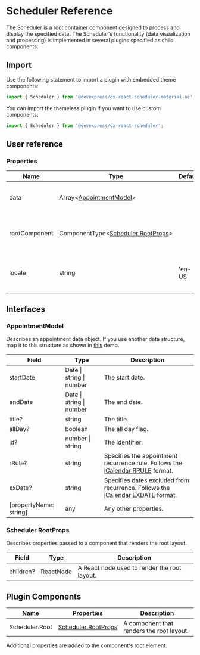 # Scheduler Reference

The Scheduler is a root container component designed to process and display the specified data. The Scheduler's functionality (data visualization and processing) is implemented in several plugins specified as child components.

## Import

Use the following statement to import a plugin with embedded theme components:

```js
import { Scheduler } from '@devexpress/dx-react-scheduler-material-ui';
```

You can import the themeless plugin if you want to use custom components:

```js
import { Scheduler } from '@devexpress/dx-react-scheduler';
```

## User reference

### Properties

Name | Type | Default | Description
-----|------|---------|------------
data | Array&lt;[AppointmentModel](#appointmentmodel)&gt; | | An array of appointment data objects.
rootComponent | ComponentType&lt;[Scheduler.RootProps](#schedulerrootprops)&gt; | | A component that renders the root layout.
locale | string | 'en-US' | The locale according to which dates should be formatted.

## Interfaces

### AppointmentModel

Describes an appointment data object. If you use another data structure, map it to this structure as shown in [this](https://devexpress.github.io/devextreme-reactive/react/scheduler/demos/featured/remote-data/) demo.

Field | Type | Description
------|------|------------
startDate | Date &#124; string &#124; number | The start date.
endDate | Date &#124; string &#124; number | The end date.
title? | string | The title.
allDay? | boolean | The all day flag.
id? | number &#124; string | The identifier.
rRule? | string | Specifies the appointment recurrence rule. Follows the [iCalendar RRULE](https://tools.ietf.org/html/rfc5545#section-3.8.5.3) format.
exDate? | string | Specifies dates excluded from recurrence. Follows the [iCalendar EXDATE](https://tools.ietf.org/html/rfc5545#section-3.8.5.1) format.
[propertyName: string] | any | Any other properties.

### Scheduler.RootProps

Describes properties passed to a component that renders the root layout.

Field | Type | Description
------|------|------------
children? | ReactNode | A React node used to render the root layout.

## Plugin Components

Name | Properties | Description
-----|------------|------------
Scheduler.Root | [Scheduler.RootProps](#schedulerrootprops) | A component that renders the root layout.

Additional properties are added to the component's root element.
